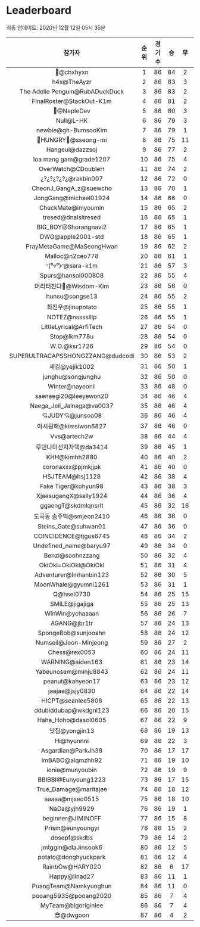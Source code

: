# Leaderboard
최종 업데이트: 2020년 12월 12일 05시 35분




| 참가자 | 순위 | 경기수 | 승 | 무 | 패 | 승점 |
|:---:|:---:|:---:|:---:|:---:|:---:|:---:|
| 👑@chxhyxn | 1 | 86 | 84 | 2 | 0 | 254 |
| h4x@TheAyzr | 2 | 86 | 83 | 3 | 0 | 252 |
| The Adelie Penguin@RubADuckDuck | 3 | 86 | 83 | 2 | 1 | 251 |
| FinalRoster@StackOut-K1m | 4 | 86 | 81 | 2 | 3 | 245 |
| 🥈@NepleDev | 5 | 86 | 80 | 3 | 3 | 243 |
| Null@L-HK | 6 | 86 | 79 | 3 | 4 | 240 |
| newbie@gh-BumsooKim | 7 | 86 | 79 | 1 | 6 | 238 |
| 🍗HUNGRY🍗@sseong-mi | 8 | 86 | 75 | 11 | 0 | 236 |
| Hangeul@dazzsoj | 9 | 86 | 77 | 2 | 7 | 233 |
| loa mang gam@grade1207 | 10 | 86 | 75 | 4 | 7 | 229 |
| OverWatch@CDoubleH | 11 | 86 | 74 | 2 | 10 | 224 |
| ¿?¿?¿?¿?¿@rakbin007 | 12 | 86 | 72 | 0 | 14 | 216 |
| CheonJ_GangA_z@suewcho | 13 | 86 | 70 | 1 | 15 | 211 |
| JongGang@michael01924 | 14 | 86 | 66 | 0 | 20 | 198 |
| CheckMate@imyoumin | 15 | 86 | 65 | 2 | 19 | 197 |
| tresed@dnalsitresed | 16 | 86 | 65 | 1 | 20 | 196 |
| BIG_BOY@Shorangnavi2 | 17 | 86 | 65 | 1 | 20 | 196 |
| DWG@apple2001-std | 18 | 86 | 65 | 1 | 20 | 196 |
| PrayMetaGame@MaSeongHwan | 19 | 86 | 62 | 2 | 22 | 188 |
| Malloc@n2ceo778 | 20 | 86 | 61 | 1 | 24 | 184 |
| ◝(⁰▿⁰)◜@sara-k1m | 21 | 86 | 57 | 3 | 26 | 174 |
| Spurs@hansol000808 | 22 | 86 | 55 | 4 | 27 | 169 |
| 머리터진다🤯@Wisdom-Kim | 23 | 86 | 56 | 0 | 30 | 168 |
| hunsu@songse13 | 24 | 86 | 55 | 2 | 29 | 167 |
| 최진우@jinupotato | 25 | 86 | 55 | 1 | 30 | 166 |
| NOTEZ@nsssslllp | 26 | 86 | 55 | 1 | 30 | 166 |
| LittleLyrical@ArfiTech | 27 | 86 | 54 | 0 | 32 | 162 |
| Stop@lkm778u | 28 | 86 | 54 | 0 | 32 | 162 |
| W.O.@ksr1726 | 29 | 86 | 54 | 0 | 32 | 162 |
| SUPERULTRACAPSSHONGZZANG@dudcodi | 30 | 86 | 53 | 2 | 31 | 161 |
| 세깅@yejik1002 | 31 | 86 | 50 | 1 | 35 | 151 |
| junghu@songjunghu | 32 | 86 | 50 | 0 | 36 | 150 |
| Winter@nayeonii | 33 | 86 | 48 | 0 | 38 | 144 |
| saenaegi20@leeyewon20 | 34 | 86 | 46 | 4 | 36 | 142 |
| Naega_Jeil_Jalnaga@va0037 | 35 | 86 | 46 | 4 | 36 | 142 |
| 💘JUDY💘@junsoo08 | 36 | 86 | 46 | 4 | 36 | 142 |
| 아시원해@kimsiwon6827 | 37 | 86 | 46 | 0 | 40 | 138 |
| Vvs@artech2w | 38 | 86 | 44 | 4 | 38 | 136 |
| 루덴나미선지자덱@da3414 | 39 | 86 | 45 | 1 | 40 | 136 |
| KHH@kimhh2880 | 40 | 86 | 40 | 2 | 44 | 122 |
| coronaxxx@pjmkjjpk | 41 | 86 | 40 | 0 | 46 | 120 |
| HSJTEAM@hsj1128 | 42 | 86 | 38 | 4 | 44 | 118 |
| Fake Tiger@kohyun98 | 43 | 86 | 38 | 3 | 45 | 117 |
| XjaesugangX@sally1924 | 44 | 86 | 36 | 4 | 46 | 112 |
| ggaengT@skdmlqnsrlt | 45 | 86 | 32 | 16 | 38 | 112 |
| 도곡동 솜주먹@smjeon2410 | 46 | 86 | 36 | 0 | 50 | 108 |
| Steins_Gate@suhwan01 | 47 | 86 | 36 | 0 | 50 | 108 |
| COINCIDENCE@tjgus6745 | 48 | 86 | 34 | 2 | 50 | 104 |
| Undefined_name@baryu97 | 49 | 86 | 34 | 0 | 52 | 102 |
| Benzi@soohnzzang | 50 | 86 | 32 | 4 | 50 | 100 |
| OkiOkl=OkiOkl@OkiOkl | 51 | 86 | 31 | 4 | 51 | 97 |
| Adventurer@Imhanbin123 | 52 | 86 | 30 | 5 | 51 | 95 |
| MoonWhale@gyumni1261 | 53 | 86 | 31 | 1 | 54 | 94 |
| Q@hsel0730 | 54 | 86 | 25 | 15 | 46 | 90 |
| SMILE@jigajiga | 55 | 86 | 25 | 13 | 48 | 88 |
| WinWin@ychaaaan | 56 | 86 | 26 | 7 | 53 | 85 |
| AGANG@jbr1tr | 57 | 86 | 24 | 13 | 49 | 85 |
| SpongeBob@sunjooahn | 58 | 86 | 24 | 12 | 50 | 84 |
| Numseil@Jeon-Minjeong | 59 | 86 | 27 | 2 | 57 | 83 |
| Chess@rex0053 | 60 | 86 | 24 | 11 | 51 | 83 |
| WARNING@aiden163 | 61 | 86 | 23 | 14 | 49 | 83 |
| Yabeunosem@minju8843 | 62 | 86 | 24 | 11 | 51 | 83 |
| peanut@kahyeon17 | 63 | 86 | 23 | 12 | 51 | 81 |
| jaejae@jsjy0830 | 64 | 86 | 22 | 14 | 50 | 80 |
| HICPT@seanlee5808 | 65 | 86 | 22 | 13 | 51 | 79 |
| ddubiddubap@wkdgnl123 | 66 | 86 | 20 | 15 | 51 | 75 |
| Haha_Hoho@dasol0605 | 67 | 86 | 22 | 9 | 55 | 75 |
| 맛집@yongjin13 | 68 | 86 | 19 | 13 | 54 | 70 |
| Hi@hyunnni | 69 | 86 | 22 | 3 | 61 | 69 |
| Asgardian@ParkJh38 | 70 | 86 | 17 | 17 | 52 | 68 |
| ImBABO@alqmzhh92 | 71 | 86 | 19 | 10 | 57 | 67 |
| ionia@munyoubin | 72 | 86 | 19 | 9 | 58 | 66 |
| BBIBBI@Eunyoung1223 | 73 | 86 | 17 | 15 | 54 | 66 |
| True_Damage@maritajee | 74 | 86 | 18 | 12 | 56 | 66 |
| aaaaa@mjseo0515 | 75 | 86 | 18 | 10 | 58 | 64 |
| NaDa@yjh9929 | 76 | 86 | 19 | 1 | 66 | 58 |
| beginner@JIMINOFF | 77 | 86 | 15 | 8 | 63 | 53 |
| Prism@eunyoungyi | 78 | 86 | 15 | 2 | 69 | 47 |
| dbsepf@skdbs | 79 | 86 | 14 | 2 | 70 | 44 |
| jmtggm@dlaJinsook6 | 80 | 86 | 12 | 5 | 69 | 41 |
| potato@donghyuckpark | 81 | 86 | 12 | 4 | 70 | 40 |
| RainbOw@HARY020 | 82 | 86 | 6 | 17 | 63 | 35 |
| Happy@linad27 | 83 | 86 | 11 | 1 | 74 | 34 |
| PuangTeam@Namkyunghun | 84 | 86 | 11 | 0 | 75 | 33 |
| pooang5935@pooang2020 | 85 | 86 | 7 | 4 | 75 | 25 |
| MyTeam@bigoriginlee | 86 | 86 | 7 | 4 | 75 | 25 |
| 😎@dwgoon | 87 | 86 | 4 | 2 | 80 | 14 |